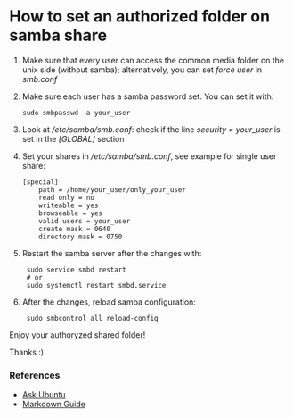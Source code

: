 
# How to set an authorized folder on samba share

 1. Make sure that every user can access the common media folder on the unix side (without samba); alternatively, you can set *force user* in *smb.conf*
 2. Make sure each user has a samba password set. You can set it with:  
        
        sudo smbpasswd -a your_user

 3. Look at */etc/samba/smb.conf*: check if the line *security = your_user* is set in the *[GLOBAL]* section
 4. Set your shares in */etc/samba/smb.conf*, see example for single user share:

        [special]
            path = /home/your_user/only_your_user
            read only = no
            writeable = yes
            browseable = yes
            valid users = your_user
            create mask = 0640
            directory mask = 0750

5. Restart the samba server after the changes with:

        sudo service smbd restart
        # or     
        sudo systemctl restart smbd.service

6. After the changes, reload samba configuration:

        sudo smbcontrol all reload-config

Enjoy your authoryzed shared folder! 

Thanks :)

### References
 - [Ask Ubuntu](https://askubuntu.com/questions/208013/how-can-i-set-up-samba-shares-to-only-be-accessed-by-certain-users)
 - [Markdown Guide](https://www.markdownguide.org/basic-syntax/)
